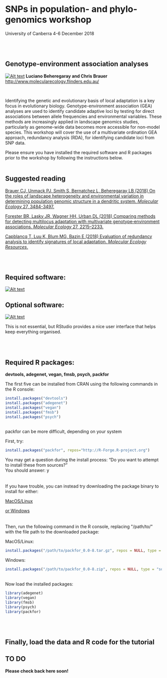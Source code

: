 # SNPs in population- and phylo-genomics workshop
University of Canberra 4-6 December 2018

<br/>
<br/>


## Genotype-environment association analyses
[![Alt text](../master/images/melfu_logo.png)](http://www.molecularecology.flinders.edu.au/)
**Luciano Beheregaray and Chris Brauer**
http://www.molecularecology.flinders.edu.au/

<br/>

Identifying the genetic and evolutionary basis of local adaptation is a key focus in evolutionary biology. Genotype-environment association (GEA) analyses are used to identify candidate adaptive loci by testing for direct associations between allele frequencies and environmental variables. These methods are increasingly applied in landscape genomics studies, particularly as genome-wide data becomes more accessible for non-model species. This workshop will cover the use of a multivariate ordination GEA approach, redundancy analysis (RDA), for identifying candidate loci from SNP data. 

Please ensure you have installed the required software and R packages prior to the workshop by following the instructions below.
<br/>
<br/>

## Suggested reading
[Brauer CJ, Unmack PJ, Smith S, Bernatchez L, Beheregaray LB (2018) On the roles of landscape heterogeneity and environmental variation in determining population genomic structure in a dendritic system. *Molecular Ecology* 27, 3484-3497.](../working/docs/Brauer_et_al_2018.pdf)

[Forester BR, Lasky JR, Wagner HH, Urban DL (2018) Comparing methods for detecting multilocus adaptation with multivariate genotype‐environment associations. *Molecular Ecology* 27, 2215–2233.](../working/docs/Forester_et_al_2018.pdf)

[Capblancq T, Luu K, Blum MG, Bazin E (2018) Evaluation of redundancy analysis to identify signatures of local adaptation. *Molecular Ecology Resources*.](../working/docs/Capblancq_et_al_2018.pdf)

<br/>
<br/>

## Required software:
[![Alt text](../master/images/R.png)](https://www.r-project.org/)

## Optional software:
[![Alt text](../master/images/RStudio.png)](https://www.rstudio.com/products/rstudio/download/)

This is not essential, but RStudio provides a nice user interface that helps keep everything organised.

<br/>
<br/>


## Required R packages:

**devtools, adegenet, vegan, fmsb, psych, packfor**

The first five can be installed from CRAN using the following commands in the R console:

```r
install.packages("devtools")
install.packages("adegenet")
install.packages("vegan")
install.packages("fmsb")
install.packages("psych")

```
\
packfor can be more difficult, depending on your system

First, try:

```r
install.packages("packfor", repos="http://R-Forge.R-project.org")

```
You may get a question during the install process:
“Do you want to attempt to install these from sources?”
\
You should answer: y
\
\
\
If you have trouble, you can instead try downloading the package binary to install for either:


[MacOS/Linux](http://download.r-forge.r-project.org/src/contrib/packfor_0.0-8.tar.gz)


[or Windows](http://download.r-forge.r-project.org/bin/windows/contrib/3.3/packfor_0.0-8.zip)
\
\
\
Then, run the following command in the R console, replacing "/path/to/" with the file path to the downloaded package:

MacOS/Linux:
```r
install.packages("/path/to/packfor_0.0-8.tar.gz", repos = NULL, type = "source")

```

Windows:
```r
install.packages("/path/to/packfor_0.0-8.zip", repos = NULL, type = "source")

```

\
Now load the installed packages:
```r
library(adegenet)
library(vegan)
library(fmsb)
library(psych)
library(packfor)

```
<br/>
<br/>

## Finally, load the data and R code for the tutorial

## TO DO

**Please check back here soon!**















